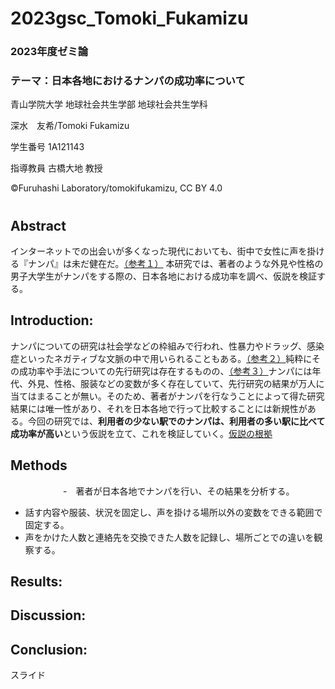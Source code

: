 # 2023gsc_Tomoki_Fukamizu
### 2023年度ゼミ論
### テーマ：日本各地におけるナンパの成功率について
青山学院大学 地球社会共生学部 地球社会共生学科

深水　友希/Tomoki Fukamizu

学生番号 1A121143

指導教員 古橋大地 教授

©︎Furuhashi Laboratory/tomokifukamizu, CC BY 4.0

# 
## 


## Abstract
インターネットでの出会いが多くなった現代においても、街中で女性に声を掛ける『ナンパ』は未だ健在だ。[（参考１）](https://github.com/furuhashilab/2023gsc_Tomoki_Fukamizu/issues/5#issue-2116262922)
本研究では、著者のような外見や性格の男子大学生がナンパをする際の、日本各地における成功率を調べ、仮説を検証する。

## Introduction:
ナンパについての研究は社会学などの枠組みで行われ、性暴力やドラッグ、感染症といったネガティブな文脈の中で用いられることもある。[（参考２）](https://github.com/furuhashilab/2023gsc_Tomoki_Fukamizu/issues/6#issue-2116278621)純粋にその成功率や手法についての先行研究は存在するものの、[（参考３）]()ナンパには年代、外見、性格、服装などの変数が多く存在していて、先行研究の結果が万人に当てはまることが無い。そのため、著者がナンパを行なうことによって得た研究結果には唯一性があり、それを日本各地で行って比較することには新規性がある。今回の研究では、**利用者の少ない駅でのナンパは、利用者の多い駅に比べて成功率が高い**という仮説を立て、これを検証していく。[仮説の根拠](https://github.com/furuhashilab/2023gsc_Tomoki_Fukamizu/issues/7#issue-2116472461)


## Methods
　　　　　　-　著者が日本各地でナンパを行い、その結果を分析する。
   - 話す内容や服装、状況を固定し、声を掛ける場所以外の変数をできる範囲で固定する。
   - 声をかけた人数と連絡先を交換できた人数を記録し、場所ごとでの違いを観察する。


## Results:



## Discussion:


## Conclusion:


スライド
